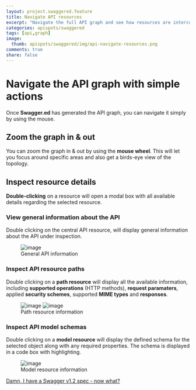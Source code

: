 ```yaml
---
layout: project.swaggered.feature
title: Navigate API resources
excerpt: "Navigate the full API graph and see how resources are interconnected."
categories: apispots/swaggered
tags: [api,graph]
image:
  thumb: apispots/swaggered/img/api-navigate-resources.png
comments: true
share: false
---
```


# Navigate the API graph with simple actions

Once **Swagger.ed** has generated the API graph, you can navigate it simply by using the mouse.  

## Zoom the graph in & out 

You can zoom the graph in & out by using the **mouse wheel**.  This will let you focus around specific areas and
also get a birds-eye view of the topology.

## Inspect resource details

**Double-clicking** on a resource will open a modal box with all available details regarding
the selected resource.

### View general information about the API

Double clicking on the central API resource, will display general information about the API under inspection.

<figure>
	<img src="{{ site.url }}/assets/apispots/swaggered/img/api-general-info.png" alt="image">
	<figcaption>General API information</figcaption>
</figure>  

### Inspect API resource paths

Double clicking on a **path resource** will display all the available information, including **supported operations** 
(HTTP methods), **request paramaters**, applied **security schemes**, supported **MIME types** and **responses**.

<figure class='half'>
	<img src="{{ site.url }}/assets/apispots/swaggered/img/api-path-info-1.png" alt="image">
	<img src="{{ site.url }}/assets/apispots/swaggered/img/api-path-info-2.png" alt="image">
	<figcaption>Path resource information</figcaption>
</figure>

### Inspect API model schemas

Double clicking on a **model resource** will display the defined schema for the selected object along with 
any required properties.  The schema is displayed in a code box with highlighting.

<figure>
	<img src="{{ site.url }}/assets/apispots/swaggered/img/api-model-info.png" alt="image">
	<figcaption>Model resource information</figcaption>
</figure>

<div markdown="0"  class="text-center"><a href="{{ site.url }}/apispots/swaggered/swagger-versions-support/" class="btn">Damn, I have a Swagger v1.2 spec - now what?</a></div>
